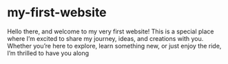 # my-first-website
Hello there, and welcome to my very first website! This is a special place where I’m excited to share my journey, ideas, and creations with you. Whether you’re here to explore, learn something new, or just enjoy the ride, I’m thrilled to have you along
